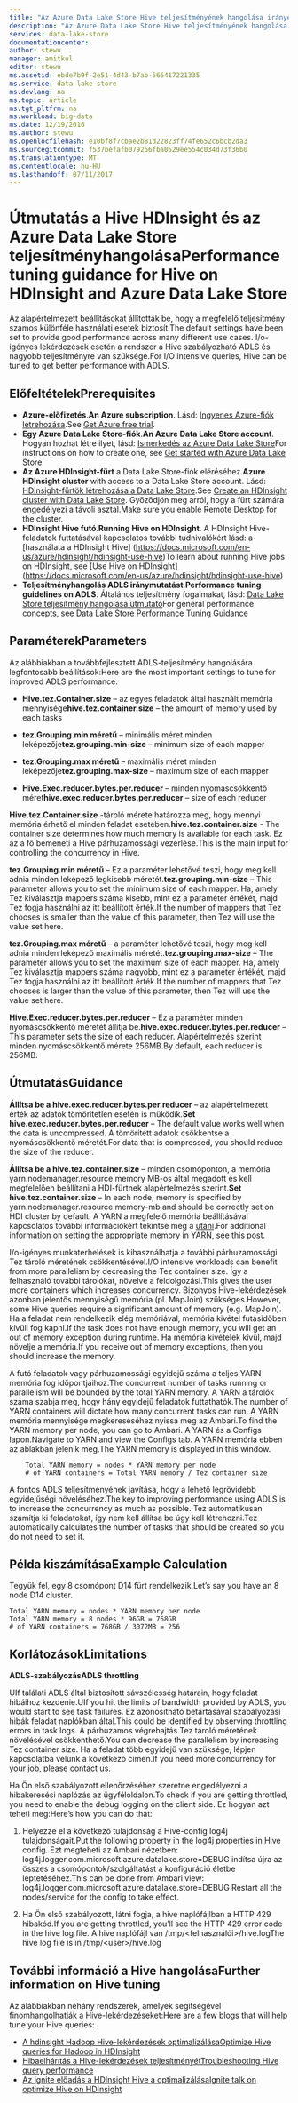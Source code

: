 ```yaml
---
title: "Az Azure Data Lake Store Hive teljesítményének hangolása irányelvek |} Microsoft Docs"
description: "Az Azure Data Lake Store Hive teljesítményének hangolása irányelvek"
services: data-lake-store
documentationcenter: 
author: stewu
manager: amitkul
editor: stewu
ms.assetid: ebde7b9f-2e51-4d43-b7ab-566417221335
ms.service: data-lake-store
ms.devlang: na
ms.topic: article
ms.tgt_pltfrm: na
ms.workload: big-data
ms.date: 12/19/2016
ms.author: stewu
ms.openlocfilehash: e10bf8f7cbae2b81d22823ff74fe652c6bcb2da3
ms.sourcegitcommit: f537befafb079256fba0529ee554c034d73f36b0
ms.translationtype: MT
ms.contentlocale: hu-HU
ms.lasthandoff: 07/11/2017
---
```

# <a name="performance-tuning-guidance-for-hive-on-hdinsight-and-azure-data-lake-store"></a><span data-ttu-id="4ec63-103">Útmutatás a Hive HDInsight és az Azure Data Lake Store teljesítményhangolása</span><span class="sxs-lookup"><span data-stu-id="4ec63-103">Performance tuning guidance for Hive on HDInsight and Azure Data Lake Store</span></span>

<span data-ttu-id="4ec63-104">Az alapértelmezett beállításokat állították be, hogy a megfelelő teljesítmény számos különféle használati esetek biztosít.</span><span class="sxs-lookup"><span data-stu-id="4ec63-104">The default settings have been set to provide good performance across many different use cases.</span></span>  <span data-ttu-id="4ec63-105">I/o-igényes lekérdezések esetén a rendszer a Hive szabályozható ADLS és nagyobb teljesítményre van szüksége.</span><span class="sxs-lookup"><span data-stu-id="4ec63-105">For I/O intensive queries, Hive can be tuned to get better performance with ADLS.</span></span>  

## <a name="prerequisites"></a><span data-ttu-id="4ec63-106">Előfeltételek</span><span class="sxs-lookup"><span data-stu-id="4ec63-106">Prerequisites</span></span>

* <span data-ttu-id="4ec63-107">**Azure-előfizetés**.</span><span class="sxs-lookup"><span data-stu-id="4ec63-107">**An Azure subscription**.</span></span> <span data-ttu-id="4ec63-108">Lásd: [Ingyenes Azure-fiók létrehozása](https://azure.microsoft.com/pricing/free-trial/).</span><span class="sxs-lookup"><span data-stu-id="4ec63-108">See [Get Azure free trial](https://azure.microsoft.com/pricing/free-trial/).</span></span>
* <span data-ttu-id="4ec63-109">**Egy Azure Data Lake Store-fiók**.</span><span class="sxs-lookup"><span data-stu-id="4ec63-109">**An Azure Data Lake Store account**.</span></span> <span data-ttu-id="4ec63-110">Hogyan hozhat létre ilyet, lásd: [Ismerkedés az Azure Data Lake Store](data-lake-store-get-started-portal.md)</span><span class="sxs-lookup"><span data-stu-id="4ec63-110">For instructions on how to create one, see [Get started with Azure Data Lake Store](data-lake-store-get-started-portal.md)</span></span>
* <span data-ttu-id="4ec63-111">**Az Azure HDInsight-fürt** a Data Lake Store-fiók eléréséhez.</span><span class="sxs-lookup"><span data-stu-id="4ec63-111">**Azure HDInsight cluster** with access to a Data Lake Store account.</span></span> <span data-ttu-id="4ec63-112">Lásd: [HDInsight-fürtök létrehozása a Data Lake Store](data-lake-store-hdinsight-hadoop-use-portal.md).</span><span class="sxs-lookup"><span data-stu-id="4ec63-112">See [Create an HDInsight cluster with Data Lake Store](data-lake-store-hdinsight-hadoop-use-portal.md).</span></span> <span data-ttu-id="4ec63-113">Győződjön meg arról, hogy a fürt számára engedélyezi a távoli asztal.</span><span class="sxs-lookup"><span data-stu-id="4ec63-113">Make sure you enable Remote Desktop for the cluster.</span></span>
* <span data-ttu-id="4ec63-114">**HDInsight Hive futó**.</span><span class="sxs-lookup"><span data-stu-id="4ec63-114">**Running Hive on HDInsight**.</span></span>  <span data-ttu-id="4ec63-115">A HDInsight Hive-feladatok futtatásával kapcsolatos további tudnivalókért lásd: a [használata a HDInsight Hive] (https://docs.microsoft.com/en-us/azure/hdinsight/hdinsight-use-hive)</span><span class="sxs-lookup"><span data-stu-id="4ec63-115">To learn about running Hive jobs on HDInsight, see [Use Hive on HDInsight] (https://docs.microsoft.com/en-us/azure/hdinsight/hdinsight-use-hive)</span></span>
* <span data-ttu-id="4ec63-116">**Teljesítményhangolás ADLS iránymutatást**.</span><span class="sxs-lookup"><span data-stu-id="4ec63-116">**Performance tuning guidelines on ADLS**.</span></span>  <span data-ttu-id="4ec63-117">Általános teljesítmény fogalmakat, lásd: [Data Lake Store teljesítmény hangolása útmutató](https://docs.microsoft.com/en-us/azure/data-lake-store/data-lake-store-performance-tuning-guidance)</span><span class="sxs-lookup"><span data-stu-id="4ec63-117">For general performance concepts, see [Data Lake Store Performance Tuning Guidance](https://docs.microsoft.com/en-us/azure/data-lake-store/data-lake-store-performance-tuning-guidance)</span></span>

## <a name="parameters"></a><span data-ttu-id="4ec63-118">Paraméterek</span><span class="sxs-lookup"><span data-stu-id="4ec63-118">Parameters</span></span>

<span data-ttu-id="4ec63-119">Az alábbiakban a továbbfejlesztett ADLS-teljesítmény hangolására legfontosabb beállítások:</span><span class="sxs-lookup"><span data-stu-id="4ec63-119">Here are the most important settings to tune for improved ADLS performance:</span></span>

* <span data-ttu-id="4ec63-120">**Hive.tez.Container.size** – az egyes feladatok által használt memória mennyisége</span><span class="sxs-lookup"><span data-stu-id="4ec63-120">**hive.tez.container.size** – the amount of memory used by each tasks</span></span>

* <span data-ttu-id="4ec63-121">**tez.Grouping.min méretű** – minimális méret minden leképezője</span><span class="sxs-lookup"><span data-stu-id="4ec63-121">**tez.grouping.min-size** – minimum size of each mapper</span></span>

* <span data-ttu-id="4ec63-122">**tez.Grouping.max méretű** – maximális méret minden leképezője</span><span class="sxs-lookup"><span data-stu-id="4ec63-122">**tez.grouping.max-size** – maximum size of each mapper</span></span>

* <span data-ttu-id="4ec63-123">**Hive.Exec.reducer.bytes.per.reducer** – minden nyomáscsökkentő méret</span><span class="sxs-lookup"><span data-stu-id="4ec63-123">**hive.exec.reducer.bytes.per.reducer** – size of each reducer</span></span>

<span data-ttu-id="4ec63-124">**Hive.tez.Container.size** -tároló mérete határozza meg, hogy mennyi memória érhető el minden feladat esetében.</span><span class="sxs-lookup"><span data-stu-id="4ec63-124">**hive.tez.container.size** - The container size determines how much memory is available for each task.</span></span>  <span data-ttu-id="4ec63-125">Ez az a fő bemeneti a Hive párhuzamossági vezérlése.</span><span class="sxs-lookup"><span data-stu-id="4ec63-125">This is the main input for controlling the concurrency in Hive.</span></span>  

<span data-ttu-id="4ec63-126">**tez.Grouping.min méretű** – Ez a paraméter lehetővé teszi, hogy meg kell adnia minden leképező legkisebb méretét.</span><span class="sxs-lookup"><span data-stu-id="4ec63-126">**tez.grouping.min-size** – This parameter allows you to set the minimum size of each mapper.</span></span>  <span data-ttu-id="4ec63-127">Ha, amely Tez kiválasztja mappers száma kisebb, mint ez a paraméter értékét, majd Tez fogja használni az itt beállított érték.</span><span class="sxs-lookup"><span data-stu-id="4ec63-127">If the number of mappers that Tez chooses is smaller than the value of this parameter, then Tez will use the value set here.</span></span>  

<span data-ttu-id="4ec63-128">**tez.Grouping.max méretű** – a paraméter lehetővé teszi, hogy meg kell adnia minden leképező maximális méretét.</span><span class="sxs-lookup"><span data-stu-id="4ec63-128">**tez.grouping.max-size** – The parameter allows you to set the maximum size of each mapper.</span></span>  <span data-ttu-id="4ec63-129">Ha, amely Tez kiválasztja mappers száma nagyobb, mint ez a paraméter értékét, majd Tez fogja használni az itt beállított érték.</span><span class="sxs-lookup"><span data-stu-id="4ec63-129">If the number of mappers that Tez chooses is larger than the value of this parameter, then Tez will use the value set here.</span></span>  

<span data-ttu-id="4ec63-130">**Hive.Exec.reducer.bytes.per.reducer** – Ez a paraméter minden nyomáscsökkentő méretét állítja be.</span><span class="sxs-lookup"><span data-stu-id="4ec63-130">**hive.exec.reducer.bytes.per.reducer** – This parameter sets the size of each reducer.</span></span>  <span data-ttu-id="4ec63-131">Alapértelmezés szerint minden nyomáscsökkentő mérete 256MB.</span><span class="sxs-lookup"><span data-stu-id="4ec63-131">By default, each reducer is 256MB.</span></span>  

## <a name="guidance"></a><span data-ttu-id="4ec63-132">Útmutatás</span><span class="sxs-lookup"><span data-stu-id="4ec63-132">Guidance</span></span>

<span data-ttu-id="4ec63-133">**Állítsa be a hive.exec.reducer.bytes.per.reducer** – az alapértelmezett érték az adatok tömörítetlen esetén is működik.</span><span class="sxs-lookup"><span data-stu-id="4ec63-133">**Set hive.exec.reducer.bytes.per.reducer** – The default value works well when the data is uncompressed.</span></span>  <span data-ttu-id="4ec63-134">A tömörített adatok csökkentse a nyomáscsökkentő méretét.</span><span class="sxs-lookup"><span data-stu-id="4ec63-134">For data that is compressed, you should reduce the size of the reducer.</span></span>  

<span data-ttu-id="4ec63-135">**Állítsa be a hive.tez.container.size** – minden csomóponton, a memória yarn.nodemanager.resource.memory MB-os által megadott és kell megfelelően beállítani a HDI-fürtnek alapértelmezés szerint.</span><span class="sxs-lookup"><span data-stu-id="4ec63-135">**Set hive.tez.container.size** – In each node, memory is specified by yarn.nodemanager.resource.memory-mb and should be correctly set on HDI cluster by default.</span></span>  <span data-ttu-id="4ec63-136">A YARN a megfelelő memória beállításával kapcsolatos további információkért tekintse meg a [utáni](https://docs.microsoft.com/en-us/azure/hdinsight/hdinsight-hadoop-hive-out-of-memory-error-oom).</span><span class="sxs-lookup"><span data-stu-id="4ec63-136">For additional information on setting the appropriate memory in YARN, see this [post](https://docs.microsoft.com/en-us/azure/hdinsight/hdinsight-hadoop-hive-out-of-memory-error-oom).</span></span>

<span data-ttu-id="4ec63-137">I/o-igényes munkaterhelések is kihasználhatja a további párhuzamossági Tez tároló méretének csökkentésével.</span><span class="sxs-lookup"><span data-stu-id="4ec63-137">I/O intensive workloads can benefit from more parallelism by decreasing the Tez container size.</span></span> <span data-ttu-id="4ec63-138">Így a felhasználó további tárolókat, növelve a feldolgozási.</span><span class="sxs-lookup"><span data-stu-id="4ec63-138">This gives the user more containers which increases concurrency.</span></span>  <span data-ttu-id="4ec63-139">Bizonyos Hive-lekérdezések azonban jelentős mennyiségű memória (pl. MapJoin) szükséges.</span><span class="sxs-lookup"><span data-stu-id="4ec63-139">However, some Hive queries require a significant amount of memory (e.g. MapJoin).</span></span>  <span data-ttu-id="4ec63-140">Ha a feladat nem rendelkezik elég memóriával, memória kivétel futásidőben kívüli fog kapni.</span><span class="sxs-lookup"><span data-stu-id="4ec63-140">If the task does not have enough memory, you will get an out of memory exception during runtime.</span></span>  <span data-ttu-id="4ec63-141">Ha memória kivételek kívül, majd növelje a memória.</span><span class="sxs-lookup"><span data-stu-id="4ec63-141">If you receive out of memory exceptions, then you should increase the memory.</span></span>   

<span data-ttu-id="4ec63-142">A futó feladatok vagy párhuzamossági egyidejű száma a teljes YARN memória fog időpontjaihoz.</span><span class="sxs-lookup"><span data-stu-id="4ec63-142">The concurrent number of tasks running or parallelism will be bounded by the total YARN memory.</span></span>  <span data-ttu-id="4ec63-143">A YARN a tárolók száma szabja meg, hogy hány egyidejű feladatok futtathatók.</span><span class="sxs-lookup"><span data-stu-id="4ec63-143">The number of YARN containers will dictate how many concurrent tasks can run.</span></span>  <span data-ttu-id="4ec63-144">A YARN memória mennyisége megkereséséhez nyissa meg az Ambari.</span><span class="sxs-lookup"><span data-stu-id="4ec63-144">To find the YARN memory per node, you can go to Ambari.</span></span>  <span data-ttu-id="4ec63-145">A YARN és a Configs lapon.</span><span class="sxs-lookup"><span data-stu-id="4ec63-145">Navigate to YARN and view the Configs tab.</span></span>  <span data-ttu-id="4ec63-146">A YARN memória ebben az ablakban jelenik meg.</span><span class="sxs-lookup"><span data-stu-id="4ec63-146">The YARN memory is displayed in this window.</span></span>  

        Total YARN memory = nodes * YARN memory per node
        # of YARN containers = Total YARN memory / Tez container size
<span data-ttu-id="4ec63-147">A fontos ADLS teljesítményének javítása, hogy a lehető legrövidebb egyidejűségi növeléséhez.</span><span class="sxs-lookup"><span data-stu-id="4ec63-147">The key to improving performance using ADLS is to increase the concurrency as much as possible.</span></span>  <span data-ttu-id="4ec63-148">Tez automatikusan számítja ki feladatokat, így nem kell állítsa be úgy kell létrehozni.</span><span class="sxs-lookup"><span data-stu-id="4ec63-148">Tez automatically calculates the number of tasks that should be created so you do not need to set it.</span></span>   

## <a name="example-calculation"></a><span data-ttu-id="4ec63-149">Példa kiszámítása</span><span class="sxs-lookup"><span data-stu-id="4ec63-149">Example Calculation</span></span>

<span data-ttu-id="4ec63-150">Tegyük fel, egy 8 csomópont D14 fürt rendelkezik.</span><span class="sxs-lookup"><span data-stu-id="4ec63-150">Let’s say you have an 8 node D14 cluster.</span></span>  

    Total YARN memory = nodes * YARN memory per node
    Total YARN memory = 8 nodes * 96GB = 768GB
    # of YARN containers = 768GB / 3072MB = 256

## <a name="limitations"></a><span data-ttu-id="4ec63-151">Korlátozások</span><span class="sxs-lookup"><span data-stu-id="4ec63-151">Limitations</span></span>
<span data-ttu-id="4ec63-152">**ADLS-szabályozás**</span><span class="sxs-lookup"><span data-stu-id="4ec63-152">**ADLS throttling**</span></span> 

<span data-ttu-id="4ec63-153">UIf találati ADLS által biztosított sávszélesség határain, hogy feladat hibáihoz kezdenie.</span><span class="sxs-lookup"><span data-stu-id="4ec63-153">UIf you hit the limits of bandwidth provided by ADLS, you would start to see task failures.</span></span> <span data-ttu-id="4ec63-154">Ez azonosítható betartásával szabályozási hibák feladat naplókban által.</span><span class="sxs-lookup"><span data-stu-id="4ec63-154">This could be identified by observing throttling errors in task logs.</span></span>  <span data-ttu-id="4ec63-155">A párhuzamos végrehajtás Tez tároló méretének növelésével csökkenthető.</span><span class="sxs-lookup"><span data-stu-id="4ec63-155">You can decrease the parallelism by increasing Tez container size.</span></span>  <span data-ttu-id="4ec63-156">Ha a feladat több egyidejű van szüksége, lépjen kapcsolatba velünk a következő címen.</span><span class="sxs-lookup"><span data-stu-id="4ec63-156">If you need more concurrency for your job, please contact us.</span></span>   

<span data-ttu-id="4ec63-157">Ha Ön első szabályozott ellenőrzéséhez szeretne engedélyezni a hibakeresési naplózás az ügyféloldalon.</span><span class="sxs-lookup"><span data-stu-id="4ec63-157">To check if you are getting throttled, you need to enable the debug logging on the client side.</span></span> <span data-ttu-id="4ec63-158">Ez hogyan azt teheti meg:</span><span class="sxs-lookup"><span data-stu-id="4ec63-158">Here’s how you can do that:</span></span>

1. <span data-ttu-id="4ec63-159">Helyezze el a következő tulajdonság a Hive-config log4j tulajdonságait.</span><span class="sxs-lookup"><span data-stu-id="4ec63-159">Put the following property in the log4j properties in Hive config.</span></span> <span data-ttu-id="4ec63-160">Ezt megteheti az Ambari nézetben: log4j.logger.com.microsoft.azure.datalake.store=DEBUG indítsa újra az összes a csomópontok/szolgáltatást a konfiguráció életbe léptetéséhez.</span><span class="sxs-lookup"><span data-stu-id="4ec63-160">This can be done from Ambari view: log4j.logger.com.microsoft.azure.datalake.store=DEBUG Restart all the nodes/service for the config to take effect.</span></span>

2. <span data-ttu-id="4ec63-161">Ha Ön első szabályozott, látni fogja, a hive naplófájlban a HTTP 429 hibakód.</span><span class="sxs-lookup"><span data-stu-id="4ec63-161">If you are getting throttled, you’ll see the HTTP 429 error code in the hive log file.</span></span> <span data-ttu-id="4ec63-162">A hive naplófájl van /tmp/&lt;felhasználói&gt;/hive.log</span><span class="sxs-lookup"><span data-stu-id="4ec63-162">The hive log file is in /tmp/&lt;user&gt;/hive.log</span></span>

## <a name="further-information-on-hive-tuning"></a><span data-ttu-id="4ec63-163">További információ a Hive hangolása</span><span class="sxs-lookup"><span data-stu-id="4ec63-163">Further information on Hive tuning</span></span>

<span data-ttu-id="4ec63-164">Az alábbiakban néhány rendszerek, amelyek segítségével finomhangolhatják a Hive-lekérdezéseket:</span><span class="sxs-lookup"><span data-stu-id="4ec63-164">Here are a few blogs that will help tune your Hive queries:</span></span>
* [<span data-ttu-id="4ec63-165">A hdinsight Hadoop Hive-lekérdezések optimalizálása</span><span class="sxs-lookup"><span data-stu-id="4ec63-165">Optimize Hive queries for Hadoop in HDInsight</span></span>](https://azure.microsoft.com/en-us/documentation/articles/hdinsight-hadoop-optimize-hive-query/)
* [<span data-ttu-id="4ec63-166">Hibaelhárítás a Hive-lekérdezések teljesítményét</span><span class="sxs-lookup"><span data-stu-id="4ec63-166">Troubleshooting Hive query performance</span></span>](https://blogs.msdn.microsoft.com/bigdatasupport/2015/08/13/troubleshooting-hive-query-performance-in-hdinsight-hadoop-cluster/)
* [<span data-ttu-id="4ec63-167">Az ignite előadás a HDInsight Hive a optimalizálása</span><span class="sxs-lookup"><span data-stu-id="4ec63-167">Ignite talk on optimize Hive on HDInsight</span></span>](https://channel9.msdn.com/events/Machine-Learning-and-Data-Sciences-Conference/Data-Science-Summit-2016/MSDSS25)
